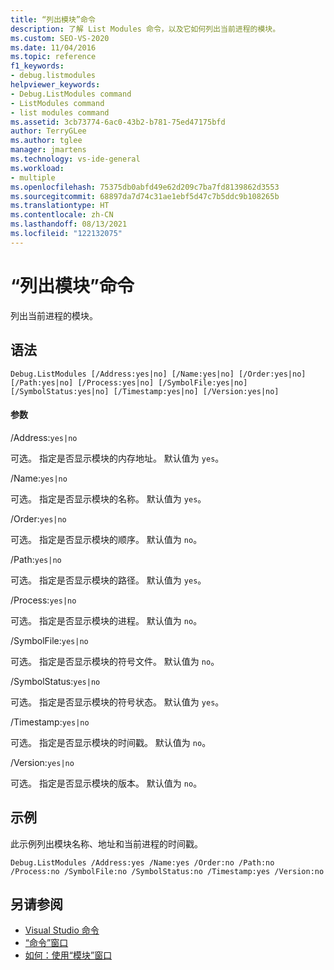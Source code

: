 ```yaml
---
title: “列出模块”命令
description: 了解 List Modules 命令，以及它如何列出当前进程的模块。
ms.custom: SEO-VS-2020
ms.date: 11/04/2016
ms.topic: reference
f1_keywords:
- debug.listmodules
helpviewer_keywords:
- Debug.ListModules command
- ListModules command
- list modules command
ms.assetid: 3cb73774-6ac0-43b2-b781-75ed47175bfd
author: TerryGLee
ms.author: tglee
manager: jmartens
ms.technology: vs-ide-general
ms.workload:
- multiple
ms.openlocfilehash: 75375db0abfd49e62d209c7ba7fd8139862d3553
ms.sourcegitcommit: 68897da7d74c31ae1ebf5d47c7b5ddc9b108265b
ms.translationtype: HT
ms.contentlocale: zh-CN
ms.lasthandoff: 08/13/2021
ms.locfileid: "122132075"
---
```

# <a name="list-modules-command"></a>“列出模块”命令
列出当前进程的模块。

## <a name="syntax"></a>语法

```
Debug.ListModules [/Address:yes|no] [/Name:yes|no] [/Order:yes|no]
[/Path:yes|no] [/Process:yes|no] [/SymbolFile:yes|no]
[/SymbolStatus:yes|no] [/Timestamp:yes|no] [/Version:yes|no]
```

#### <a name="parameters"></a>参数
/Address:`yes|no`

可选。 指定是否显示模块的内存地址。 默认值为 `yes`。

/Name:`yes|no`

可选。 指定是否显示模块的名称。 默认值为 `yes`。

/Order:`yes|no`

可选。 指定是否显示模块的顺序。 默认值为 `no`。

/Path:`yes|no`

可选。 指定是否显示模块的路径。 默认值为 `yes`。

/Process:`yes|no`

可选。 指定是否显示模块的进程。 默认值为 `no`。

/SymbolFile:`yes|no`

可选。 指定是否显示模块的符号文件。 默认值为 `no`。

/SymbolStatus:`yes|no`

可选。 指定是否显示模块的符号状态。 默认值为 `yes`。

/Timestamp:`yes|no`

可选。 指定是否显示模块的时间戳。 默认值为 `no`。

/Version:`yes|no`

可选。 指定是否显示模块的版本。 默认值为 `no`。

## <a name="example"></a>示例
此示例列出模块名称、地址和当前进程的时间戳。

```
Debug.ListModules /Address:yes /Name:yes /Order:no /Path:no /Process:no /SymbolFile:no /SymbolStatus:no /Timestamp:yes /Version:no
```

## <a name="see-also"></a>另请参阅

- [Visual Studio 命令](../../ide/reference/visual-studio-commands.md)
- [“命令”窗口](../../ide/reference/command-window.md)
- [如何：使用“模块”窗口](../../debugger/how-to-use-the-modules-window.md)
